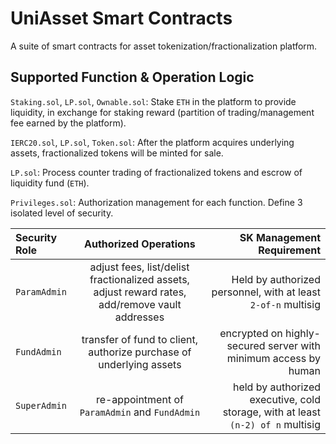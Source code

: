 # UniAsset Smart Contracts

A suite of smart contracts for asset tokenization/fractionalization platform.

## Supported Function & Operation Logic

`Staking.sol`, `LP.sol`, `Ownable.sol`: Stake `ETH` in the platform to provide liquidity, in exchange for staking reward (partition of trading/management fee earned by the platform).

`IERC20.sol`, `LP.sol`, `Token.sol`: After the platform acquires underlying assets, fractionalized tokens will be minted for sale.

`LP.sol`: Process counter trading of fractionalized tokens and escrow of liquidity fund (`ETH`).

`Privileges.sol`: Authorization management for each function. Define 3 isolated level of security.

| Security Role |  Authorized Operations  | SK Management Requirement |
|:-----|:--------:|------:|
| `ParamAdmin`   | adjust fees, list/delist fractionalized assets, adjust reward rates, add/remove vault addresses | Held by authorized personnel, with at least `2-of-n` multisig |
| `FundAdmin`   |  transfer of fund to client, authorize purchase of underlying assets  | encrypted on highly-secured server with minimum access by human |
| `SuperAdmin`   | re-appointment of `ParamAdmin` and `FundAdmin` | held by authorized executive, cold storage, with at least `(n-2) of n` multisig  |